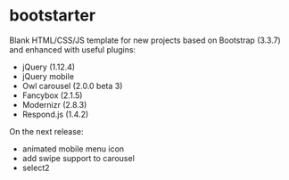 # bootstarter

Blank HTML/CSS/JS template for new projects based on Bootstrap (3.3.7) and enhanced with useful plugins:
* jQuery (1.12.4)
* jQuery mobile
* Owl carousel (2.0.0 beta 3)
* Fancybox (2.1.5)
* Modernizr (2.8.3)
* Respond.js (1.4.2)

On the next release:
* animated mobile menu icon
* add swipe support to carousel
* select2
